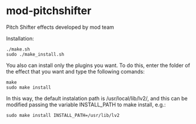 mod-pitchshifter
================

Pitch Shifter effects developed by mod team

Installation:

	./make.sh
	sudo ./make_install.sh
	
You also can install only the plugins you want.
To do this, enter the folder of the effect that you want and type the following comands:

	make
	sudo make install

In this way, the default instalation path is /usr/local/lib/lv2/, and this can be modified passing the variable INSTALL_PATH to make install, e.g.:

	sudo make install INSTALL_PATH=/usr/lib/lv2
